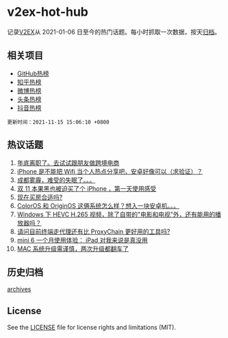 # v2ex-hot-hub

 记录[V2EX](https://www.v2ex.com/)从 2021-01-06 日至今的热门话题。每小时抓取一次数据，按天[归档](archives)。
 
 ## 相关项目

- [GitHub热榜](https://github.com/snaildev/github-hot-hub)
- [知乎热榜](https://github.com/snaildev/zhihu-hot-hub)
- [微博热榜](https://github.com/snaildev/weibo-hot-hub)
- [头条热榜](https://github.com/snaildev/toutiao-hot-hub)
- [抖音热榜](https://github.com/snaildev/douyin-hot-hub)


 `更新时间：2021-11-15 15:06:10 +0800`

## 热议话题

1. [年底离职了。去试试跟朋友做跨境电商](https://www.v2ex.com/t/815408)
1. [iPhone 是不能把 Wifi 当个人热点分享吧，安卓好像可以（求验证）？](https://www.v2ex.com/t/815295)
1. [成都雾霾，难受的失眠了。。。](https://www.v2ex.com/t/815397)
1. [双 11 本果黑也被迫买了个 iPhone ，第一天使用感受](https://www.v2ex.com/t/815399)
1. [现在买房合适吗?](https://www.v2ex.com/t/815450)
1. [ColorOS 和 OriginOS 这俩系统怎么样？想入一块安卓机。。。](https://www.v2ex.com/t/815318)
1. [Windows 下 HEVC H.265 视频，除了自带的"电影和电视"外，还有能用的播放器吗？](https://www.v2ex.com/t/815363)
1. [请问目前终端走代理还有比 ProxyChain 更好用的工具吗?](https://www.v2ex.com/t/815289)
1. [mini 6 一个月使用体验： iPad 对我来说是真没用](https://www.v2ex.com/t/815317)
1. [MAC 系统升级需谨慎，两次升级都翻车了](https://www.v2ex.com/t/815422)

## 历史归档

[archives](archives)

## License

See the [LICENSE](LICENSE) file for license rights and limitations (MIT).
